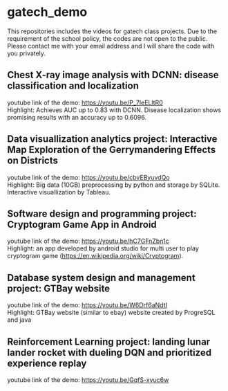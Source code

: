 # gatech_demo
This repositories includes the videos for gatech class projects. Due to the requirement of the school policy, the codes are not open to the public. Please contact me with your email address and I will share the code with you privately.
## Chest X-ray image analysis with DCNN: disease classification and localization
youtube link of the demo: https://youtu.be/P_7IeELltR0   <br /> 
Highlight: Achieves AUC up to 0.83 with DCNN. Disease localization shows promising results with an accuracy up to 0.6096.
## Data visuallization analytics project: Interactive Map Exploration of the Gerrymandering Effects on Districts
youtube link of the demo: https://youtu.be/cbvEByuvdQo     <br /> 
Highlight: Big data (10GB) preprocessing by python and storage by SQLite. Interactive visuallization by Tableau. 
## Software design and programming project: Cryptogram Game App in Android 
youtube link of the demo: https://youtu.be/hC7GFnZbn1c     <br /> 
Highlight: an app developed by android studio for multi user to play cryptogram game (https://en.wikipedia.org/wiki/Cryptogram). 
## Database system design and management project: GTBay website
youtube link of the demo: https://youtu.be/W6Drf6aNdtI     <br /> 
Highlight: GTBay website (similar to ebay) website created by ProgreSQL and java 
## Reinforcement Learning project: landing lunar lander rocket with dueling DQN and prioritized experience replay
youtube link of the demo: https://youtu.be/GqfS-xyuc6w  <br /> 
